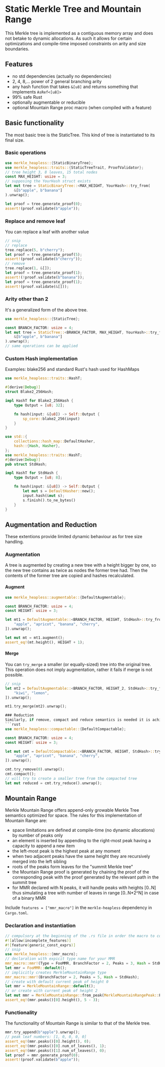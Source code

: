# Static Merkle Tree and Mountain Range
This Merkle tree is implemented as a contiguous memory array and does not betake to dynamic allocations.
As such it allows for certain optimizations and compile-time imposed constraints on arity and size boundaries.

## Features
- no std dependencies (actually no dependencies)
- 2, 4, 8,... power of 2 general branching arity
- any hash function that takes ```&[u8]``` and returns something that implements ```AsRef<[u8]>```
- 99% safe Rust 
- optionally augmentable or reducible 
- optional Mountain Range proc macro (when compiled with a feature)

## Basic functionality
The most basic tree is the StaticTree.
This kind of tree is instantiated to its final size.

### Basic operations
```rust
use merkle_heapless::{StaticBinaryTree};
use merkle_heapless::traits::{StaticTreeTrait, ProofValidator};
// tree height 3, 8 leaves, 15 total nodes
const MAX_HEIGHT: usize = 3;
// supposing the YourHash struct exists
let mut tree = StaticBinaryTree::<MAX_HEIGHT, YourHash>::try_from(
    &[b"apple", b"banana"]
).unwrap();

let proof = tree.generate_proof(0);
assert!(proof.validate(b"apple"));
```
### Replace and remove leaf
You can replace a leaf with another value
```rust
// snip
// replace
tree.replace(5, b"cherry");
let proof = tree.generate_proof(5);
assert!(proof.validate(b"cherry"));
// remove
tree.replace(1, &[]);
let proof = tree.generate_proof(1);
assert!(!proof.validate(b"banana"));
let proof = tree.generate_proof(1);
assert!(proof.validate(&[]));
```
### Arity other than 2
It's a generalized form of the above tree.
```rust
use merkle_heapless::{StaticTree};

const BRANCH_FACTOR: usize = 4;
let mut tree = StaticTree::<BRANCH_FACTOR, MAX_HEIGHT, YourHash>::try_from(
    &[b"apple", b"banana"]
).unwrap();
// same operations can be applied
```

### Custom Hash implementation
Examples: blake256 and standard Rust's hash used for HashMaps

```rust
use merkle_heapless::traits::HashT;

#[derive(Debug)]
struct Blake2_256Hash;

impl HashT for Blake2_256Hash {
    type Output = [u8; 32];

    fn hash(input: &[u8]) -> Self::Output {
        sp_core::blake2_256(input)
    }
}
```

```rust
use std::{
    collections::hash_map::DefaultHasher,
    hash::{Hash, Hasher},
};
use merkle_heapless::traits::HashT;
#[derive(Debug)]
pub struct StdHash;

impl HashT for StdHash {
    type Output = [u8; 8];

    fn hash(input: &[u8]) -> Self::Output {
        let mut s = DefaultHasher::new();
        input.hash(&mut s);
        s.finish().to_ne_bytes()
    }
}
```

## Augmentation and Reduction
These extentions provide limited dynamic behaviour as for tree size handling.

### Augmentation
A tree is augmented by creating a new tree with a height bigger by one, so the new tree contains as twice as nodes the former tree had.
Then the contents of the former tree are copied and hashes recalculated.
#### Augment
```rust
use merkle_heapless::augmentable::{DefaultAugmentable};

const BRANCH_FACTOR: usize = 4;
const HEIGHT: usize = 3;

let mt1 = DefaultAugmentable::<BRANCH_FACTOR, HEIGHT, StdHash>::try_from(&[
    "apple", "apricot", "banana", "cherry",
]).unwrap();

let mut mt = mt1.augment();
assert_eq!(mt.height(), HEIGHT + 1);
```
#### Merge
You can ```try_merge``` a smaller (or equally-sized) tree into the original tree. 
This operation does not imply augmentation, rather it fails if merge is not possible.
```rust
// snip
let mt2 = DefaultAugmentable::<BRANCH_FACTOR, HEIGHT_2, StdHash>::try_from(&[
    "kiwi", "lemon",
]).unwrap();

mt1.try_merge(mt2).unwrap();

### Reduction
Similarly, if remove, compact and reduce semantics is needed it is achievable through a Compactable tree variation:
```rust
use merkle_heapless::compactable::{DefaultCompactable};

const BRANCH_FACTOR: usize = 4;
const HEIGHT: usize = 3;

let mut cmt = DefaultCompactable::<BRANCH_FACTOR, HEIGHT, StdHash>::try_from(&[
    "apple", "apricot", "banana", "cherry",
]).unwrap();

cmt.try_remove(0).unwrap();
cmt.compact();
// will try to create a smaller tree from the compacted tree
let mut reduced = cmt.try_reduce().unwrap();
```

## Mountain Range
Merkle Mountain Range offers append-only growable Merkle Tree semantics optimized for space.
The rules for this implementation of Mountain Range are:
- space limitations are defined at compile-time (no dynamic allocations) by number of peaks only
- an element is inserted by appending to the right-most peak having a capacity to append a new item
- the left-most peak is the highest peak at any moment
- when two adjacent peaks have the same height they are recursively merged into the left sibling 
- roots of the peaks form leaves for the "summit Merkle tree"
- the Mountain Range proof is generated by chaining the proof of the corresponding peak with the proof generated by the relevant path in the summit tree 
- for MMR declared with N peaks, it will handle peaks with heights [0..N] thus simulating a tree with number of leaves in range [0..N*2^N] in case of a binary MMR 

Include ```features = ["mmr_macro"]``` in the ```merkle-heapless``` dependency in ```Cargo.toml```.

### Declaration and instantiation
```rust
// compulsory at the beginning of the .rs file in order the macro to compile
#![allow(incomplete_features)]
#![feature(generic_const_exprs)]
// snip
use merkle_heapless::{mmr_macro};
// declaration with expicit type name for your MMR
mmr_macro::mmr!(Type = FooMMR, BranchFactor = 2, Peaks = 3, Hash = StdHash);
let mmr = FooMMR::default();
// implicitly creates MerkleMountainRange type
mmr_macro::mmr!(BranchFactor = 2, Peaks = 5, Hash = StdHash);
// create with default current peak of height 0
let mmr = MerkleMountainRange::default();
// or create with current peak of height 2
let mut mmr = MerkleMountainRange::from_peak(MerkleMountainRangePeak::Peak3(Default::default()));
assert_eq!(mmr.peaks()[0].height(), 5 - 3);
```
### Functionality
The functionality of Mountain Range is similar to that of the Merkle tree.   
```rust
mmr.try_append(b"apple").unwrap();
// peak leaf numbers: [1, 0, 0, 0, 0]
assert_eq!(mmr.peaks()[0].height(), 0);
assert_eq!(mmr.peaks()[0].num_of_leaves(), 1);
assert_eq!(mmr.peaks()[1].num_of_leaves(), 0);
let proof = mmr.generate_proof(0);
assert!(proof.validate(b"apple"));
```
